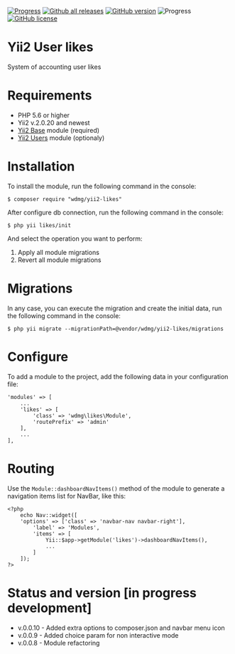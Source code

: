 [![Progress](https://img.shields.io/badge/required-Yii2_v2.0.13-blue.svg)](https://packagist.org/packages/yiisoft/yii2)
[![Github all releases](https://img.shields.io/github/downloads/wdmg/yii2-likes/total.svg)](https://GitHub.com/wdmg/yii2-likes/releases/)
[![GitHub version](https://badge.fury.io/gh/wdmg/yii2-likes.svg)](https://github.com/wdmg/yii2-likes)
![Progress](https://img.shields.io/badge/progress-in_development-red.svg)
[![GitHub license](https://img.shields.io/github/license/wdmg/yii2-likes.svg)](https://github.com/wdmg/yii2-likes/blob/master/LICENSE)

# Yii2 User likes
System of accounting user likes

# Requirements 
* PHP 5.6 or higher
* Yii2 v.2.0.20 and newest
* [Yii2 Base](https://github.com/wdmg/yii2-base) module (required)
* [Yii2 Users](https://github.com/wdmg/yii2-users) module (optionaly)

# Installation
To install the module, run the following command in the console:

`$ composer require "wdmg/yii2-likes"`

After configure db connection, run the following command in the console:

`$ php yii likes/init`

And select the operation you want to perform:
  1) Apply all module migrations
  2) Revert all module migrations

# Migrations
In any case, you can execute the migration and create the initial data, run the following command in the console:

`$ php yii migrate --migrationPath=@vendor/wdmg/yii2-likes/migrations`

# Configure
To add a module to the project, add the following data in your configuration file:

    'modules' => [
        ...
        'likes' => [
            'class' => 'wdmg\likes\Module',
            'routePrefix' => 'admin'
        ],
        ...
    ],

# Routing
Use the `Module::dashboardNavItems()` method of the module to generate a navigation items list for NavBar, like this:

    <?php
        echo Nav::widget([
        'options' => ['class' => 'navbar-nav navbar-right'],
            'label' => 'Modules',
            'items' => [
                Yii::$app->getModule('likes')->dashboardNavItems(),
                ...
            ]
        ]);
    ?>

# Status and version [in progress development]
* v.0.0.10 - Added extra options to composer.json and navbar menu icon
* v.0.0.9 - Added choice param for non interactive mode
* v.0.0.8 - Module refactoring